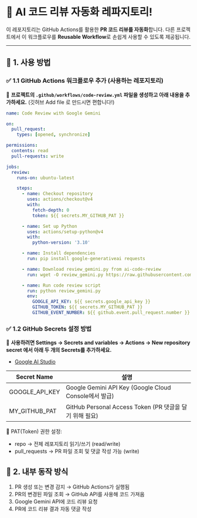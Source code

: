 # 🚀 AI 코드 리뷰 자동화 레파지토리!

이 레포지토리는 GitHub Actions를 활용한 **PR 코드 리뷰를 자동화**합니다.
다른 프로젝트에서 이 워크플로우를 **Reusable Workflow**로 손쉽게 사용할 수 있도록 제공됩니다.

---

## **📌 1. 사용 방법**  
### ✅ **1.1 GitHub Actions 워크플로우 추가 (사용하는 레포지토리)**
🔹 **프로젝트의 `.github/workflows/code-review.yml` 파일을 생성하고 아래 내용을 추가하세요.**
(깃허브 Add file 로 만드시면 편합니다!)

```yaml
name: Code Review with Google Gemini

on:
  pull_request:
    types: [opened, synchronize]

permissions:
  contents: read
  pull-requests: write

jobs:
  review:
    runs-on: ubuntu-latest

    steps:
      - name: Checkout repository
        uses: actions/checkout@v4
        with:
          fetch-depth: 0
          token: ${{ secrets.MY_GITHUB_PAT }}

      - name: Set up Python
        uses: actions/setup-python@v4
        with:
          python-version: '3.10'

      - name: Install dependencies
        run: pip install google-generativeai requests

      - name: Download review_gemini.py from ai-code-review
        run: wget -O review_gemini.py https://raw.githubusercontent.com/tnvnfdla1214/ai-code-review/main/scripts/review_gemini.py

      - name: Run code review script
        run: python review_gemini.py
        env:
          GOOGLE_API_KEY: ${{ secrets.google_api_key }}
          GITHUB_TOKEN: ${{ secrets.MY_GITHUB_PAT }}
          GITHUB_EVENT_NUMBER: ${{ github.event.pull_request.number }}
```
### ✅ 1.2 GitHub Secrets 설정 방법
🔹 **사용하려면 Settings → Secrets and variables → Actions → New repository secret 에서 아래 두 개의 Secrets를 추가하세요.**
- [Google AI Studio](https://ai.google.dev/gemini-api/docs/api-key?hl=ko) 

|Secret Name|설명|
|------|---|
|GOOGLE_API_KEY|Google Gemini API Key (Google Cloud Console에서 발급)|
|MY_GITHUB_PAT|GitHub Personal Access Token (PR 댓글을 달기 위해 필요)|

📌 PAT(Token) 권한 설정:
- repo → 전체 레포지토리 읽기/쓰기 (read/write)
- pull_requests → PR 파일 조회 및 댓글 작성 가능 (write)

## **📌 2. 내부 동작 방식**
1. PR 생성 또는 변경 감지 → GitHub Actions가 실행됨
2. PR의 변경된 파일 조회 → GitHub API를 사용해 코드 가져옴
3. Google Gemini API에 코드 리뷰 요청
4. PR에 코드 리뷰 결과 자동 댓글 작성
